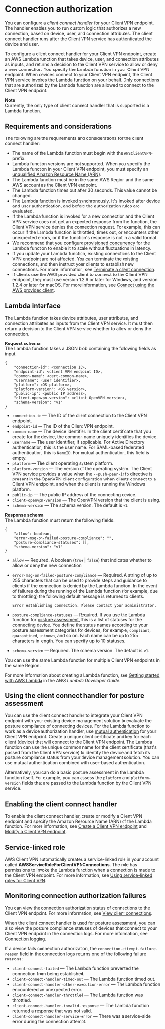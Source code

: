 # Connection authorization<a name="connection-authorization"></a>

You can configure a *client connect handler* for your Client VPN endpoint\. The handler enables you to run custom logic that authorizes a new connection, based on device, user, and connection attributes\. The client connect handler runs after the Client VPN service has authenticated the device and user\. 

To configure a client connect handler for your Client VPN endpoint, create an AWS Lambda function that takes device, user, and connection attributes as inputs, and returns a decision to the Client VPN service to allow or deny a new connection\. You specify the Lambda function in your Client VPN endpoint\. When devices connect to your Client VPN endpoint, the Client VPN service invokes the Lambda function on your behalf\. Only connections that are authorized by the Lambda function are allowed to connect to the Client VPN endpoint\.

**Note**  
Currently, the only type of client connect handler that is supported is a Lambda function\. 

## Requirements and considerations<a name="client-connect-handler-reqs"></a>

The following are the requirements and considerations for the client connect handler:
+ The name of the Lambda function must begin with the `AWSClientVPN-` prefix\.
+ Lambda function versions are not supported\. When you specify the Lambda function in your Client VPN endpoint, you must specify an [unqualified Amazon Resource Name \(ARN\)](https://docs.aws.amazon.com/lambda/latest/dg/configuration-versions.html#versioning-versions-using)\.
+ The Lambda function must be in the same AWS Region and the same AWS account as the Client VPN endpoint\.
+ The Lambda function times out after 30 seconds\. This value cannot be changed\.
+ The Lambda function is invoked synchronously\. It's invoked after device and user authentication, and before the authorization rules are evaluated\.
+ If the Lambda function is invoked for a new connection and the Client VPN service does not get an expected response from the function, the Client VPN service denies the connection request\. For example, this can occur if the Lambda function is throttled, times out, or encounters other unexpected errors, or if the function's response is not in a valid format\.
+ We recommend that you configure [provisioned concurrency](https://docs.aws.amazon.com/lambda/latest/dg/configuration-concurrency.html) for the Lambda function to enable it to scale without fluctuations in latency\.
+ If you update your Lambda function, existing connections to the Client VPN endpoint are not affected\. You can terminate the existing connections, and then instruct your clients to establish new connections\. For more information, see [Terminate a client connection](cvpn-working-connections.md#cvpn-working-connections-disassociate)\.
+ If clients use the AWS provided client to connect to the Client VPN endpoint, they must use version 1\.2\.6 or later for Windows, and version 1\.2\.4 or later for macOS\. For more information, see [Connect using the AWS provided client](https://docs.aws.amazon.com/vpn/latest/clientvpn-user/connect-aws-client-vpn-connect.html)\.

## Lambda interface<a name="connection-authorization-lambda"></a>

The Lambda function takes device attributes, user attributes, and connection attributes as inputs from the Client VPN service\. It must then return a decision to the Client VPN service whether to allow or deny the connection\.

**Request schema**  
The Lambda function takes a JSON blob containing the following fields as input\.

```
{
    "connection-id": <connection ID>,
    "endpoint-id": <client VPN endpoint ID>,
    "common-name": <cert-common-name>,
    "username": <user identifier>,
    "platform": <OS platform>,
    "platform-version": <OS version>,
    "public-ip": <public IP address>,
    "client-openvpn-version": <client OpenVPN version>,
    "schema-version": "v1"
}
```
+ `connection-id` — The ID of the client connection to the Client VPN endpoint\.
+ `endpoint-id` — The ID of the Client VPN endpoint\.
+ `common-name` — The device identifier\. In the client certificate that you create for the device, the common name uniquely identifies the device\.
+ `username` — The user identifier, if applicable\. For Active Directory authentication, this is the user name\. For SAML\-based federated authentication, this is `NameID`\. For mutual authentication, this field is empty\.
+ `platform` — The client operating system platform\. 
+ `platform-version` — The version of the operating system\. The Client VPN service provides a value when the `--push-peer-info` directive is present in the OpenVPN client configuration when clients connect to a Client VPN endpoint, and when the client is running the Windows platform\.
+ `public-ip` — The public IP address of the connecting device\.
+ `client-openvpn-version` — The OpenVPN version that the client is using\.
+ `schema-version` — The schema version\. The default is `v1`\.

**Response schema**  
The Lambda function must return the following fields\.

```
{
    "allow": boolean,
    "error-msg-on-failed-posture-compliance": "",
    "posture-compliance-statuses": [],
    "schema-version": "v1"
}
```
+ `allow` — Required\. A boolean \(`true` \| `false`\) that indicates whether to allow or deny the new connection\.
+ `error-msg-on-failed-posture-compliance` — Required\. A string of up to 255 characters that can be used to provide steps and guidance to clients if the connection is denied by the Lambda function\. In the event of failures during the running of the Lambda function \(for example, due to throttling\) the following default message is returned to clients\.

  ```
  Error establishing connection. Please contact your administrator.
  ```
+ `posture-compliance-statuses` — Required\. If you use the Lambda function for [posture assessment](#connection-authorization-posture-assessment), this is a list of statuses for the connecting device\. You define the status names according to your posture assessment categories for devices, for example, `compliant`, `quarantined`, `unknown`, and so on\. Each name can be up to 255 characters in length\. You can specify up to 10 statuses\.
+ `schema-version` — Required\. The schema version\. The default is `v1`\.

You can use the same Lambda function for multiple Client VPN endpoints in the same Region\.

For more information about creating a Lambda function, see [Getting started with AWS Lambda](https://docs.aws.amazon.com/lambda/latest/dg/getting-started.html) in the *AWS Lambda Developer Guide*\.

## Using the client connect handler for posture assessment<a name="connection-authorization-posture-assessment"></a>

You can use the client connect handler to integrate your Client VPN endpoint with your existing device management solution to evaluate the posture compliance of connecting devices\. For the Lambda function to work as a device authorization handler, use [mutual authentication](http://katerini.aka.corp.amazon.com/client-vpn-posture-ug/src/AWSVPNDocs/build/server-root/vpn/latest/clientvpn-admin/client-authentication.html#mutual) for your Client VPN endpoint\. Create a unique client certificate and key for each client \(device\) that will connect to the Client VPN endpoint\. The Lambda function can use the unique common name for the client certificate \(that's passed from the Client VPN service\) to identify the device and fetch its posture compliance status from your device management solution\. You can use mutual authentication combined with user\-based authentication\. 

Alternatively, you can do a basic posture assessment in the Lambda function itself\. For example, you can assess the `platform` and `platform-version` fields that are passed to the Lambda function by the Client VPN service\.

## Enabling the client connect handler<a name="enable-client-connect-handler"></a>

To enable the client connect handler, create or modify a Client VPN endpoint and specify the Amazon Resource Name \(ARN\) of the Lambda function\. For more information, see [Create a Client VPN endpoint](cvpn-working-endpoints.md#cvpn-working-endpoint-create) and [Modify a Client VPN endpoint](cvpn-working-endpoints.md#cvpn-working-endpoint-modify)\. 

## Service\-linked role<a name="connection-authorization-slr"></a>

AWS Client VPN automatically creates a service\-linked role in your account called **AWSServiceRoleForClientVPNConnections**\. The role has permissions to invoke the Lambda function when a connection is made to the Client VPN endpoint\. For more information, see [Using service\-linked roles for Client VPN](using-service-linked-roles.md)\.

## Monitoring connection authorization failures<a name="connection-authorization-monitoring"></a>

You can view the connection authorization status of connections to the Client VPN endpoint\. For more information, see [View client connections](cvpn-working-connections.md#cvpn-working-connections-view)\.

When the client connect handler is used for posture assessment, you can also view the posture compliance statuses of devices that connect to your Client VPN endpoint in the connection logs\. For more information, see [Connection logging](connection-logging.md)\. 

If a device fails connection authorization, the `connection-attempt-failure-reason` field in the connection logs returns one of the following failure reasons:
+ `client-connect-failed` — The Lambda function prevented the connection from being established\.
+ `client-connect-handler-timed-out` — The Lambda function timed out\.
+ `client-connect-handler-other-execution-error` — The Lambda function encountered an unexpected error\.
+ `client-connect-handler-throttled` — The Lambda function was throttled\.
+ `client-connect-handler-invalid-response` — The Lambda function returned a response that was not valid\.
+ `client-connect-handler-service-error` — There was a service\-side error during the connection attempt\.